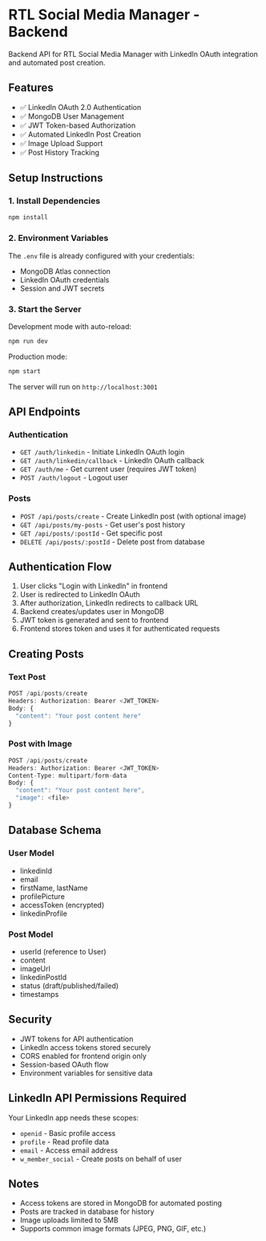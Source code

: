 # RTL Social Media Manager - Backend

Backend API for RTL Social Media Manager with LinkedIn OAuth integration and automated post creation.

## Features

- ✅ LinkedIn OAuth 2.0 Authentication
- ✅ MongoDB User Management
- ✅ JWT Token-based Authorization
- ✅ Automated LinkedIn Post Creation
- ✅ Image Upload Support
- ✅ Post History Tracking

## Setup Instructions

### 1. Install Dependencies

```bash
npm install
```

### 2. Environment Variables

The `.env` file is already configured with your credentials:
- MongoDB Atlas connection
- LinkedIn OAuth credentials
- Session and JWT secrets

### 3. Start the Server

Development mode with auto-reload:
```bash
npm run dev
```

Production mode:
```bash
npm start
```

The server will run on `http://localhost:3001`

## API Endpoints

### Authentication

- `GET /auth/linkedin` - Initiate LinkedIn OAuth login
- `GET /auth/linkedin/callback` - LinkedIn OAuth callback
- `GET /auth/me` - Get current user (requires JWT token)
- `POST /auth/logout` - Logout user

### Posts

- `POST /api/posts/create` - Create LinkedIn post (with optional image)
- `GET /api/posts/my-posts` - Get user's post history
- `GET /api/posts/:postId` - Get specific post
- `DELETE /api/posts/:postId` - Delete post from database

## Authentication Flow

1. User clicks "Login with LinkedIn" in frontend
2. User is redirected to LinkedIn OAuth
3. After authorization, LinkedIn redirects to callback URL
4. Backend creates/updates user in MongoDB
5. JWT token is generated and sent to frontend
6. Frontend stores token and uses it for authenticated requests

## Creating Posts

### Text Post
```javascript
POST /api/posts/create
Headers: Authorization: Bearer <JWT_TOKEN>
Body: {
  "content": "Your post content here"
}
```

### Post with Image
```javascript
POST /api/posts/create
Headers: Authorization: Bearer <JWT_TOKEN>
Content-Type: multipart/form-data
Body: {
  "content": "Your post content here",
  "image": <file>
}
```

## Database Schema

### User Model
- linkedinId
- email
- firstName, lastName
- profilePicture
- accessToken (encrypted)
- linkedinProfile

### Post Model
- userId (reference to User)
- content
- imageUrl
- linkedinPostId
- status (draft/published/failed)
- timestamps

## Security

- JWT tokens for API authentication
- LinkedIn access tokens stored securely
- CORS enabled for frontend origin only
- Session-based OAuth flow
- Environment variables for sensitive data

## LinkedIn API Permissions Required

Your LinkedIn app needs these scopes:
- `openid` - Basic profile access
- `profile` - Read profile data
- `email` - Access email address
- `w_member_social` - Create posts on behalf of user

## Notes

- Access tokens are stored in MongoDB for automated posting
- Posts are tracked in database for history
- Image uploads limited to 5MB
- Supports common image formats (JPEG, PNG, GIF, etc.)
